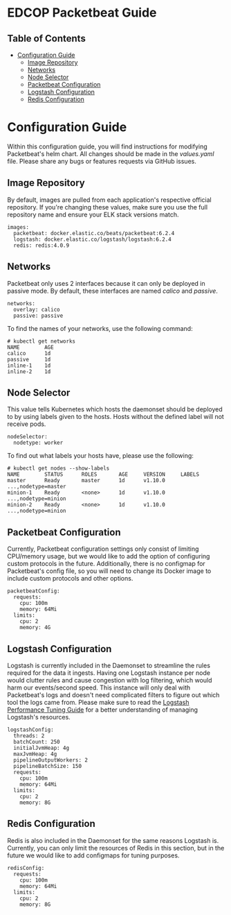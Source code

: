 # EDCOP Packetbeat Guide

Table of Contents
-----------------
 
* [Configuration Guide](#configuration-guide)
	* [Image Repository](#image-repository)
	* [Networks](#networks)
	* [Node Selector](#node-selector)
	* [Packetbeat Configuration](#packetbeat-configuration)
	* [Logstash Configuration](#logstash-configuration)
	* [Redis Configuration](#redis-configuration)
	
# Configuration Guide

Within this configuration guide, you will find instructions for modifying Packetbeat's helm chart. All changes should be made in the *values.yaml* file.
Please share any bugs or features requests via GitHub issues.
 
## Image Repository

By default, images are pulled from each application's respective official repository. If you're changing these values, make sure you use the full repository name and ensure your ELK stack versions match.
 
```
images:
  packetbeat: docker.elastic.co/beats/packetbeat:6.2.4
  logstash: docker.elastic.co/logstash/logstash:6.2.4
  redis: redis:4.0.9
```

## Networks

Packetbeat only uses 2 interfaces because it can only be deployed in passive mode. By default, these interfaces are named *calico* and *passive*. 

```
networks:
  overlay: calico
  passive: passive
```
 
To find the names of your networks, use the following command:
 
```
# kubectl get networks
NAME		AGE
calico		1d
passive		1d
inline-1	1d
inline-2	1d
```

## Node Selector

This value tells Kubernetes which hosts the daemonset should be deployed to by using labels given to the hosts. Hosts without the defined label will not receive pods. 
 
```
nodeSelector:
  nodetype: worker
```
 
To find out what labels your hosts have, please use the following:
```
# kubectl get nodes --show-labels
NAME		STATUS		ROLES		AGE		VERSION		LABELS
master 		Ready		master		1d		v1.10.0		...,nodetype=master
minion-1	Ready		<none>		1d		v1.10.0		...,nodetype=minion
minion-2	Ready		<none>		1d		v1.10.0		...,nodetype=minion
```

## Packetbeat Configuration

Currently, Packetbeat configuration settings only consist of limiting CPU/memory usage, but we would like to add the option of configuring custom protocols in the future. Additionally, there is no configmap for Packetbeat's config file, so you will need to change its Docker image to include custom protocols and other options. 

```
packetbeatConfig:
  requests:
    cpu: 100m
    memory: 64Mi
  limits:
    cpu: 2
    memory: 4G
```

## Logstash Configuration

Logstash is currently included in the Daemonset to streamline the rules required for the data it ingests. Having one Logstash instance per node would clutter rules and cause congestion with log filtering, which would harm our events/second speed. This instance will only deal with Packetbeat's logs and doesn't need complicated filters to figure out which tool the logs came from.
Please make sure to read the [Logstash Performance Tuning Guide](https://www.elastic.co/guide/en/logstash/current/performance-troubleshooting.html) for a better understanding of managing Logstash's resources. 

```
logstashConfig:
  threads: 2 
  batchCount: 250
  initialJvmHeap: 4g
  maxJvmHeap: 4g
  pipelineOutputWorkers: 2 
  pipelineBatchSize: 150  
  requests:
    cpu: 100m
    memory: 64Mi
  limits:
    cpu: 2
    memory: 8G
```

## Redis Configuration

Redis is also included in the Daemonset for the same reasons Logstash is. Currently, you can only limit the resources of Redis in this section, but in the future we would like to add configmaps for tuning purposes. 

```
redisConfig:
  requests:
    cpu: 100m
    memory: 64Mi
  limits:
    cpu: 2
    memory: 8G
```
